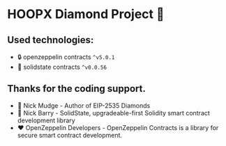 # HOOPX Diamond Project 🚀

## Used technologies:

- 🔒 openzeppelin contracts `^v5.0.1`
- 💎 solidstate contracts `^v0.0.56`

## Thanks for the coding support.

- 💎 Nick Mudge - Author of EIP-2535 Diamonds
- 💎 Nick Barry - SolidState, upgradeable-first Solidity smart contract development library
- ❤️ OpenZeppelin Developers - OpenZeppelin Contracts is a library for secure smart contract development.
